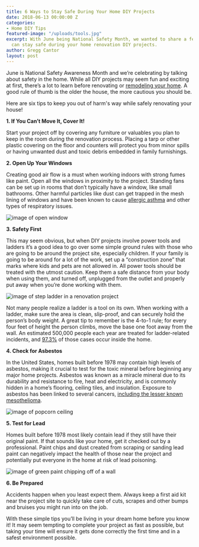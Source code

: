 ```yaml
---
title: 6 Ways to Stay Safe During Your Home DIY Projects
date: 2018-06-13 00:00:00 Z
categories:
- Home DIY Tips
featured-image: "/uploads/tools.jpg"
excerpt: With June being National Safety Month, we wanted to share a few ways you
  can stay safe during your home renovation DIY projects.
author: Gregg Cantor
layout: post
---
```


June is National Safety Awareness Month and we’re celebrating by talking about safety in the home. While all DIY projects may seem fun and exciting at first, there’s a lot to learn before renovating or [remodeling your home](/san-diego-home-remodel-services). A good rule of thumb is the older the house, the more cautious you should be.

Here are six tips to keep you out of harm's way while safely renovating your house!

**1. If You Can’t Move It, Cover It!**

Start your project off by covering any furniture or valuables you plan to keep in the room during the renovation process. Placing a tarp or other plastic covering on the floor and counters will protect you from minor spills or having unwanted dust and toxic debris embedded in family furnishings.

**2. Open Up Your Windows**

Creating good air flow is a must when working indoors with strong fumes like paint. Open all the windows in proximity to the project. Standing fans can be set up in rooms that don’t typically have a window, like small bathrooms. Other harmful particles like dust can get trapped in the mesh lining of windows and have been known to cause [allergic asthma](http://www.aafa.org/page/allergic-asthma.aspx) and other types of respiratory issues.

![image of open window](https://images.unsplash.com/photo-1468924615475-d7419ef7f247?ixlib=rb-0.3.5&ixid=eyJhcHBfaWQiOjEyMDd9&s=4613c0d7a601b7b6b7952eb944a1d09c&auto=format&fit=crop&w=1041&q=80 "Keep Windows Open to Allow for Good Air Flow")

**3. Safety First**

This may seem obvious, but when DIY projects involve power tools and ladders it’s a good idea to go over some simple ground rules with those who are going to be around the project site, especially children. If your family is going to be around for a lot of the work, set up a “construction zone” that marks where kids and pets are not allowed in. All power tools should be treated with the utmost caution. Keep them a safe distance from your body when using them, and turned off, unplugged from the outlet and properly put away when you’re done working with them.

![image of step ladder in a renovation project](https://images.pexels.com/photos/804394/pexels-photo-804394.jpeg?auto=compress&cs=tinysrgb&dpr=2&h=750&w=1260 "Ladders are a Great Tool, But Can Also Be Dangerous")

Not many people realize a ladder is a tool on its own. When working with a ladder, make sure the area is clean, slip-proof, and can securely hold the person’s body weight. A great tip to remember is the 4-to-1 rule; for every four feet of height the person climbs, move the base one foot away from the wall. An estimated 500,000 people each year are treated for ladder-related incidents, and [97.3%](https://www.ishn.com/articles/106830-000-falls-from-ladders-annually-97-percent-occur-at-home-or-on-farms) of those cases occur inside the home.

**4. Check for Asbestos**

In the United States, homes built before 1978 may contain high levels of asbestos, making it crucial to test for the toxic mineral before beginning any major home projects. Asbestos was known as a miracle mineral due to its durability and resistance to fire, heat and electricity, and is commonly hidden in a home’s flooring, ceiling tiles, and insulation. Exposure to asbestos has been linked to several cancers, [including the lesser known mesothelioma](https://www.mesothelioma.com/mesothelioma/).

![image of popcorn ceiling](https://cimg1.ibsrv.net/cimg/www.doityourself.com/660x300_100-1/785/popcornceiling-sized-13785.jpg "Popcorn Ceilings are a Primary Source of Asbestos in Older Homes")

**5. Test for Lead**

Homes built before 1978 most likely contain lead if they still have their original paint. If that sounds like your home, get it checked out by a professional. Paint chips and dust created from scraping or sanding lead paint can negatively impact the health of those near the project and potentially put everyone in the home at risk of lead poisoning.

![image of green paint chipping off of a wall](https://images.unsplash.com/photo-1511877448058-cbf344a6a85a?ixlib=rb-0.3.5&s=27c86ea230e97ca2075998d7221371a9&auto=format&fit=crop&w=1050&q=80 "Test for Lead Paint Prior Before Renovating an Older Home")

**6. Be Prepared**

Accidents happen when you least expect them. Always keep a first aid kit near the project site to quickly take care of cuts, scrapes and other bumps and bruises you might run into on the job.

With these simple tips you’ll be living in your dream home before you know it! It may seem tempting to complete your project as fast as possible, but taking your time will ensure it gets done correctly the first time and in a safest environment possible.

